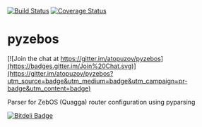 [![Build Status](https://travis-ci.org/atopuzov/pyzebos.svg)](https://travis-ci.org/atopuzov/pyzebos)
[![Coverage Status](https://coveralls.io/repos/atopuzov/pyzebos/badge.svg?branch=master)](https://coveralls.io/r/atopuzov/pyzebos?branch=master)

pyzebos
=======

[![Join the chat at https://gitter.im/atopuzov/pyzebos](https://badges.gitter.im/Join%20Chat.svg)](https://gitter.im/atopuzov/pyzebos?utm_source=badge&utm_medium=badge&utm_campaign=pr-badge&utm_content=badge)

Parser for ZebOS (Quagga) router configuration using pyparsing


[![Bitdeli Badge](https://d2weczhvl823v0.cloudfront.net/atopuzov/pyzebos/trend.png)](https://bitdeli.com/free "Bitdeli Badge")

